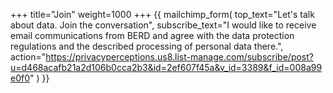 +++
title="Join"
weight=1000
+++
{{ 
mailchimp_form(
top_text="Let's talk about data. Join the conversation",
subscribe_text="I would like to receive email communications from BERD and agree with the data protection regulations and the described processing of personal data there.",
action="https://privacyperceptions.us8.list-manage.com/subscribe/post?u=d468acafb21a2d106b0cca2b3&id=2ef607f45a&v_id=3389&f_id=008a99e0f0"
)
}}
